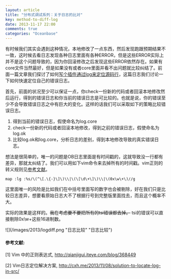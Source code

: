 ```yaml
---
layout: article
title: "分布式调试系列：关于日志的比对"
key: method-to-diff-log
date: 2013-11-17 22:00
comments: true
categories: "Oceanbase"
---
```


  有时候我们其实会遇到这种情况，本地修改了一点东西，然后发现跑跟预期结果不一致，这时候去看日志发现各种日志里面有各种ERROR，但是这些ERROR实际上并不是这个问题导致的，因为你回滚修改之后发现这些ERROR依然存在。如果有core文件当然最好，但是如果没有或者core里面并看不出问题就比较纠结了。前面一篇文章我们探讨了如何[写个插件通过log来定位源码行][2]，这篇日志我们讨论一下如何快速定位自己的错误日志。
  
  首先，前面的状况至少可以保证一点，你check一份新的代码或者回滚本地修改然后运行，得到的错误日志和你当前的错误日志是可比较的。也就是说，你的错误至少不会导致错误日志之中有巨大的变化。这样的话我们可以采取如下的策略比较错误日志。

  1. 得到当前的错误日志，假使命名为log.core
  2. check一份新的代码或者回滚本地修改，得到之前的错误日志，假使命名为log.ok
  3. 比较log.ok和log.core，分析日志的差别，得到本地修改导致的真实错误日志。

  想法是很简单的，唯一的问题是OB日志里面是有时间戳的，这就导致没一行都有差异，那就太纠结了。我们可以用如下vim命令来去掉所有的时间戳。vim正则的转义规则见[参考文献][1]。

    map :lg :%s/\(^\[.\{-}\]\)\\|\(\[\d\+\]\)\\|\(0x\w\+\)//g

  这里面唯一的风险是比如我们在中括号里面写的数字也会被剔除，好在我们只是比较日志差异，想要看原始日志大不了根据行号到完整版里面找去，而且这个概率不大。

  <!-- more -->

  实际的效果是这样的。<s>我在考虑要不要把所有的tsi错误都去掉。</s> tsi的错误可以直接剔除0x\w+这些16进制数。

  ![](/images/2013/logdiff.png "日志比较" "日志比较")

[1]: http://qianjigui.iteye.com/blog/368449 "Vim 中的正则表达式"
[2]: http://qianjigui.iteye.com/blog/368449 "Vim日志定位解决方案"

#### 参考文献:

  \[1] Vim 中的正则表达式, <http://qianjigui.iteye.com/blog/368449>

  \[2] Vim日志定位解决方案, <http://cxh.me/2013/11/08/solution-to-locate-log-in-src/>
